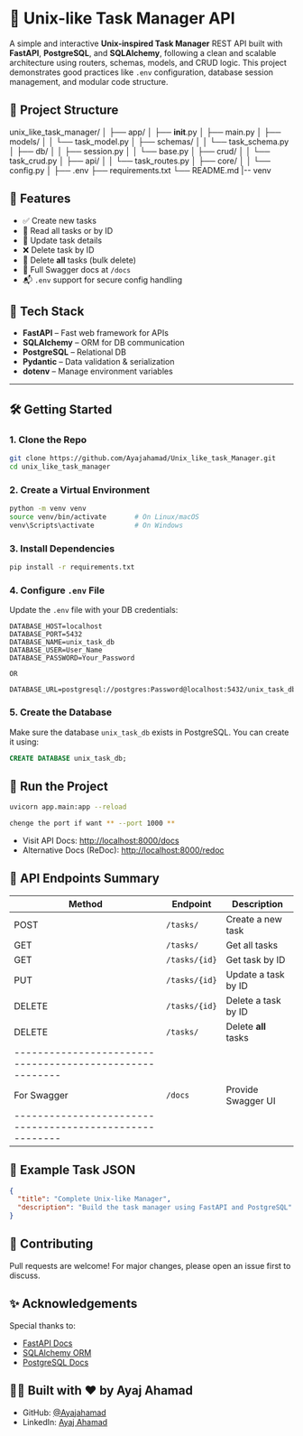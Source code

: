 # 🧰 Unix-like Task Manager API

A simple and interactive **Unix-inspired Task Manager** REST API built with **FastAPI**, **PostgreSQL**, and **SQLAlchemy**, following a clean and scalable architecture using routers, schemas, models, and CRUD logic. This project demonstrates good practices like `.env` configuration, database session management, and modular code structure.

## 📂 Project Structure

unix_like_task_manager/
│
├── app/
│   ├── __init__.py
│   ├── main.py
│   ├── models/
│   │   └── task_model.py
│   ├── schemas/
│   │   └── task_schema.py
│   ├── db/
│   │   ├── session.py
│   │   └── base.py
│   ├── crud/
│   │   └── task_crud.py
│   ├── api/
│   │   └── task_routes.py
│   ├── core/
│   │   └── config.py
│
├── .env
├── requirements.txt
└── README.md
|-- venv


## 🔧 Features

- ✅ Create new tasks
- 📖 Read all tasks or by ID
- 🔄 Update task details
- ❌ Delete task by ID
- 🧹 Delete **all** tasks (bulk delete)
- 🧾 Full Swagger docs at `/docs`
- 📬 `.env` support for secure config handling

## 🚀 Tech Stack

- **FastAPI** – Fast web framework for APIs
- **SQLAlchemy** – ORM for DB communication
- **PostgreSQL** – Relational DB
- **Pydantic** – Data validation & serialization
- **dotenv** – Manage environment variables

-----------------------------------------------------------------

## 🛠️ Getting Started

### 1. Clone the Repo

```bash
git clone https://github.com/Ayajahamad/Unix_like_task_Manager.git
cd unix_like_task_manager
```

### 2. Create a Virtual Environment

```bash
python -m venv venv
source venv/bin/activate       # On Linux/macOS
venv\Scripts\activate          # On Windows
```

### 3. Install Dependencies

```bash
pip install -r requirements.txt
```

### 4. Configure `.env` File

Update the `.env` file with your DB credentials:

```env
DATABASE_HOST=localhost
DATABASE_PORT=5432
DATABASE_NAME=unix_task_db
DATABASE_USER=User_Name
DATABASE_PASSWORD=Your_Password

OR

DATABASE_URL=postgresql://postgres:Password@localhost:5432/unix_task_db
```

### 5. Create the Database

Make sure the database `unix_task_db` exists in PostgreSQL. You can create it using:

```sql
CREATE DATABASE unix_task_db;
```

## 🧪 Run the Project

```bash
uvicorn app.main:app --reload 

chenge the port if want ** --port 1000 **
```

- Visit API Docs: [http://localhost:8000/docs](http://localhost:8000/docs)
- Alternative Docs (ReDoc): [http://localhost:8000/redoc](http://localhost:8000/redoc)

## 🧾 API Endpoints Summary

| Method | Endpoint            | Description             |
|--------|---------------------|-------------------------|
| POST   | `/tasks/`           | Create a new task       |
| GET    | `/tasks/`           | Get all tasks           |
| GET    | `/tasks/{id}`       | Get task by ID          |
| PUT    | `/tasks/{id}`       | Update a task by ID     |
| DELETE | `/tasks/{id}`       | Delete a task by ID     |
| DELETE | `/tasks/`           | Delete **all** tasks    |
|--------------------------------------------------------|
|For Swagger | `/docs`         | Provide Swagger UI      |
|--------------------------------------------------------|

## 💬 Example Task JSON

```json
{
  "title": "Complete Unix-like Manager",
  "description": "Build the task manager using FastAPI and PostgreSQL"
}
```

## 🤝 Contributing

Pull requests are welcome! For major changes, please open an issue first to discuss.


## ✨ Acknowledgements

Special thanks to:
- [FastAPI Docs](https://fastapi.tiangolo.com/)
- [SQLAlchemy ORM](https://docs.sqlalchemy.org/)
- [PostgreSQL Docs](https://www.postgresql.org/docs/)


## 👨‍💻 Built with ❤️ by Ayaj Ahamad

- GitHub: [@Ayajahamad](https://github.com/Ayajahamad)
- LinkedIn: [Ayaj Ahamad](https://linkedin.com/in/ayaj-ahamad-732153229/)
